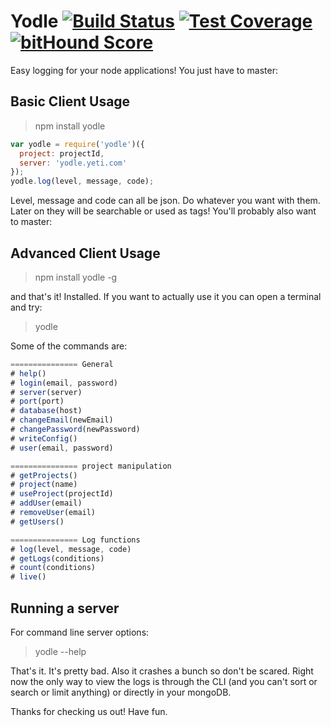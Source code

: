 # Yodle [![Build Status](https://travis-ci.org/shovelandsandbox/yodle.svg)](https://travis-ci.org/shovelandsandbox/yodle) [![Test Coverage](https://codeclimate.com/github/shovelandsandbox/yodle/badges/coverage.svg)](https://codeclimate.com/github/shovelandsandbox/yodle/coverage) [![bitHound Score](https://www.bithound.io/github/shovelandsandbox/yodle/badges/score.svg)](https://www.bithound.io/github/shovelandsandbox/yodle)

Easy logging for your node applications! You just have to master:

## Basic Client Usage

> npm install yodle

```javascript
var yodle = require('yodle')({
  project: projectId,
  server: 'yodle.yeti.com'
});
yodle.log(level, message, code);
```

Level, message and code can all be json. Do whatever you want with them. Later on they will be searchable or used as tags! You'll probably also want to master:

## Advanced Client Usage

> npm install yodle -g

and that's it! Installed. If you want to actually use it you can open a terminal and try:

> yodle

Some of the commands are:
```javascript
=============== General
# help()
# login(email, password)
# server(server)
# port(port)
# database(host)
# changeEmail(newEmail)
# changePassword(newPassword)
# writeConfig()
# user(email, password)

=============== project manipulation
# getProjects()
# project(name)
# useProject(projectId)
# addUser(email)
# removeUser(email)
# getUsers()

=============== Log functions
# log(level, message, code)
# getLogs(conditions)
# count(conditions)
# live()
```

## Running a server

For command line server options:
> yodle --help

That's it. It's pretty bad. Also it crashes a bunch so don't be scared. Right now the only way to view the logs is through the CLI (and you can't sort or search or limit anything) or directly in your mongoDB.

Thanks for checking us out! Have fun.
